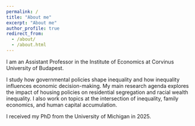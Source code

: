 ```yaml
---
permalink: /
title: "About me"
excerpt: "About me"
author_profile: true
redirect_from: 
  - /about/
  - /about.html
---
```


I am an Assistant Professor in the Institute of Economics at Corvinus University of Budapest.

I study how governmental policies shape inequality and how inequality influences economic decision-making. My main research agenda explores the impact of housing policies on residential segregation and racial wealth inequality. I also work on topics at the intersection of inequality, family economics, and human capital accumulation.

I received my PhD from the University of Michigan in 2025.

<!-- I am an applied microeconomist whose research covers topics in labor and public economics.  -->

<!--I study the impact of housing policies on residential segregation and racial wealth inequality. I also work on topics at the intersection of family economics, human capital accumulation, and inequality.-->